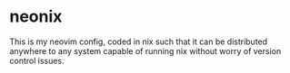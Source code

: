 # neonix

This is my neovim config, coded in nix such that it can be distributed anywhere to any system capable of running nix without worry of version control issues.
